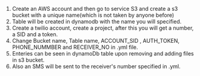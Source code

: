 


1. Create an AWS account and then go to service S3 and create a s3 bucket with a unique name(which is not taken by anyone before)
2. Table will be created in dynamodb with the name you will specified.
3. Create a twilio account, create a project, after this you will get a number, a SID  and a token.
2. Change Bucket name, Table name, ACCOUNT_SID , AUTH_TOKEN, PHONE_NUMMBER and RECEIVER_NO in .yml file.
3. Enteries can be seen in dynamoDb table upon removing and adding files in s3 bucket.
4. Also an SMS will be sent to the receiver's number specified in .yml.